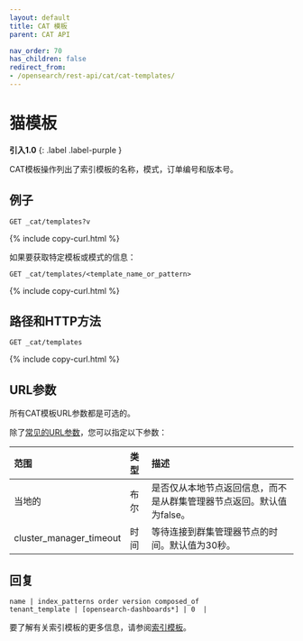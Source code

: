 ```yaml
---
layout: default
title: CAT 模板
parent: CAT API

nav_order: 70
has_children: false
redirect_from:
- /opensearch/rest-api/cat/cat-templates/
---
```


# 猫模板
**引入1.0**
{: .label .label-purple }

CAT模板操作列出了索引模板的名称，模式，订单编号和版本号。

## 例子

```
GET _cat/templates?v
```
{% include copy-curl.html %}

如果要获取特定模板或模式的信息：

```
GET _cat/templates/<template_name_or_pattern>
```
{% include copy-curl.html %}

## 路径和HTTP方法

```
GET _cat/templates
```
{% include copy-curl.html %}

## URL参数

所有CAT模板URL参数都是可选的。

除了[常见的URL参数]({{site.url}}{{site.baseurl}}/api-reference/cat/index)，您可以指定以下参数：

范围| 类型| 描述
:--- | :--- | :---
当地的| 布尔| 是否仅从本地节点返回信息，而不是从群集管理器节点返回。默认值为false。
cluster_manager_timeout| 时间| 等待连接到群集管理器节点的时间。默认值为30秒。


## 回复

```
name | index_patterns order version composed_of
tenant_template | [opensearch-dashboards*] | 0  |    
```

要了解有关索引模板的更多信息，请参阅[索引模板]({{site.url}}{{site.baseurl}}/opensearch/index-templates)。

